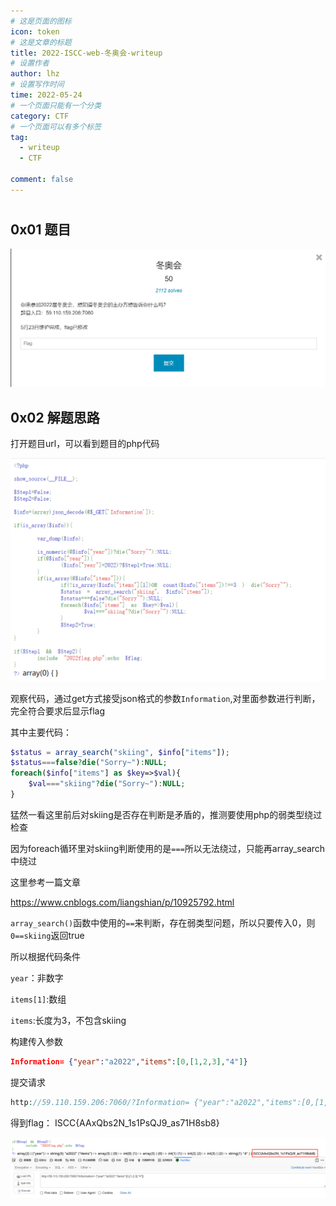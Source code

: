 ```yaml
---
# 这是页面的图标
icon: token
# 这是文章的标题
title: 2022-ISCC-web-冬奥会-writeup
# 设置作者
author: lhz
# 设置写作时间
time: 2022-05-24
# 一个页面只能有一个分类
category: CTF
# 一个页面可以有多个标签
tag:
  - writeup
  - CTF

comment: false
---
```




# 

## 0x01 题目

![image_UNs-rds368](2022_ISCC_web_%E5%86%AC%E5%A5%A5%E4%BC%9A_writeup.assets/image_UNs-rds368.png)

## 0x02 解题思路

打开题目url，可以看到题目的php代码

![image_zJyvh03b-y](2022_ISCC_web_%E5%86%AC%E5%A5%A5%E4%BC%9A_writeup.assets/image_zJyvh03b-y.png)

观察代码，通过get方式接受json格式的参数`Information`,对里面参数进行判断，完全符合要求后显示flag

其中主要代码：

```php
$status = array_search("skiing", $info["items"]);
$status===false?die("Sorry~"):NULL;
foreach($info["items"] as $key=>$val){
    $val==="skiing"?die("Sorry~"):NULL;
}
```

猛然一看这里前后对skiing是否存在判断是矛盾的，推测要使用php的弱类型绕过检查

因为foreach循环里对skiing判断使用的是`===`所以无法绕过，只能再array\_search中绕过

这里参考一篇文章&#x20;

<https://www.cnblogs.com/liangshian/p/10925792.html>

`array_search()`函数中使用的`==`来判断，存在弱类型问题，所以只要传入0，则`0==skiing`返回true

所以根据代码条件

`year`：非数字

`items[1]`:数组

`items`:长度为3，不包含skiing

构建传入参数

```json
Information= {"year":"a2022","items":[0,[1,2,3],"4"]}
```

提交请求

```php
http://59.110.159.206:7060/?Information= {"year":"a2022","items":[0,[1,2,3],"4"]}
```

得到flag： ISCC{AAxQbs2N\_1s1PsQJ9\_as71H8sb8}

![image_k7LYnJA5AI](2022_ISCC_web_%E5%86%AC%E5%A5%A5%E4%BC%9A_writeup.assets/image_k7LYnJA5AI.png)

